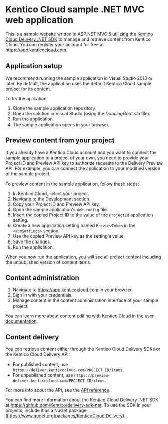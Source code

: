 # Kentico Cloud sample .NET MVC web application

This is a sample website written in ASP.NET MVC 5 utilizing the [Kentico Cloud Delivery .NET SDK](https://github.com/Kentico/delivery-sdk-net) to manage and retrieve content from Kentico Cloud. You can register your account for free at https://app.kenticocloud.com.

## Application setup

We recommend running the sample application in Visual Studio 2013 or later. By default, the application uses the default Kentico Cloud sample project for its content.

To try the aplication:

1. Clone the sample application repository.
2. Open the solution in Visual Studio (using the _DancingGoat.sln_ file).
3. Run the application.
4. The sample application opens in your browser.

## Preview content from your project

If you already have a Kentico Cloud account and you want to connect the sample application to a project of your own, you need to provide your Project ID and Preview API key to authorize requests to the Delivery Preview API. For example, you can connect the application to your modified version of the sample project.

To preview content in the sample application, follow these steps:

1. In Kentico Cloud, select your project.
2. Navigate to the Development section.
3. Copy your Project ID and Preview API key.
4. Open the sample application's `Web.config` file.
5. Insert the copied Project ID to the value of the `ProjectId` application setting.
6. Create a new application setting named `PreviewToken` in the `<appSettings>` section.
7. Use the copied Preview API key as the setting's value.
8. Save the changes.
9. Run the application.

When you now run the application, you will see all project content including the unpublished version of content items.

## Content administration

1. Navigate to https://app.kenticocloud.com in your browser.
2. Sign in with your credentials.
3. Manage content in the content administration interface of your sample project.

You can learn more about content editing with Kentico Cloud in the [user documentation](http://help.kenticocloud.com/).

## Content delivery

You can retrieve content either through the Kentico Cloud Delivery SDKs or the Kentico Cloud Delivery API:
* For published content, use `https://deliver.kenticocloud.com/PROJECT_ID/items`.
* For unpublished content, use `https://preview-deliver.kenticocloud.com/PROJECT_ID/items`.

For more info about the API, see the [API reference](http://docs.kenticodeliver.apiary.io).

You can find more information about the Kentico Cloud Delivery .NET SDK at https://github.com/Kentico/delivery-sdk-net. To use the SDK in your projects, include it as a NuGet package (https://www.nuget.org/packages/KenticoCloud.Delivery).